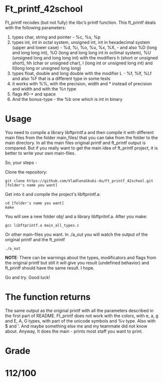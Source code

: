 # Ft_printf_42school
Ft_printf recodes (but not fully) the libc’s printf function.
This ft_printf deals with the following parameters:
1) types char, string and pointer - %c, %s, %p
2) types int, int in octal system, unsigned int, int in hexadecimal system (upper and lower case) - %d, %i, %o, %u, %x, %X, - and also %D (long and long long int), %O (long and long long int in octimal system), %U (unsigned long and long long int) with the modifiers h (short or unsigned short), hh (char or unsigned char), l (long int or unsigned long int) and ll(long long or unsigned long long)
3) types float, double and long double with the modifier L - %f, %lf, %Lf and also %F that is a different type in some tests
4) it works with %%, with the precision, width and * instead of precision and width and with the %n type
5) flags #0-+ and space
6) And the bonus-type - the %b one which is int in binary

# Usage
You need to compile a library libftprintf.a and then compile it with different main files from the folder main_files/ that you can take from the folder to the main directory. In all the main files original printf and ft_printf output is compared. But if you really want to get the main idea of ft_printf project, it is better to write your own main-files.

So, your steps - 

Clone the repository:

	git clone https://github.com/VladlenaSkubi-du/Ft_printf_42school.git [folder's name you want]

Get into it and compile the project's libftprintf.a:

	cd [folder's name you want]
	make

You will see a new folder obj/ and a library libftpritnf.a. After you make:

	gcc libftprintf.a main_all_types.c

Or other main-files you want. In ./a_out you will watch the output of the original printf and the ft_printf

	./a_out

**NOTE**: There can be warnings about the types, modificators and flags from the original printf but still it will give you result (undefined behavior) and ft_printf should have the same result. I hope.

Go and try. Good luck!

# The function returns
The same output as the original printf with all the parameters described in the first part of README. Ft_printf does not work with the colors, with e, a, g and E, A, G types, with part of the unicode symbols and %v type. Also with $ and '. And maybe something else me and my teammate did not know about. Anyway, It does the main - prints most staff you want to print.

# Grade
# 112/100
